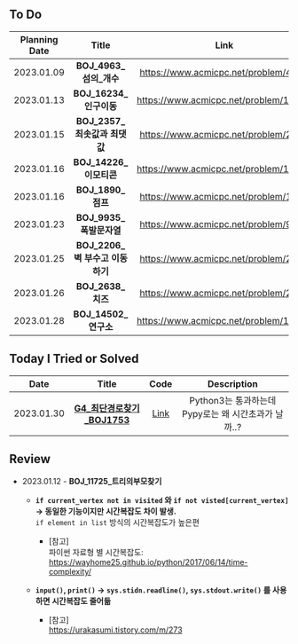 ## To Do

|Planning Date|Title|Link|Status|
|:---:|:---:|:---:|:---:|
| 2023.01.09 | **BOJ_4963_섬의_개수** | https://www.acmicpc.net/problem/4963 | Done |
| 2023.01.13 | **BOJ_16234_인구이동** | https://www.acmicpc.net/problem/16234 | Done|
| 2023.01.15 | **BOJ_2357_최솟값과 최댓값** | https://www.acmicpc.net/problem/2357 | | 
| 2023.01.16 | **BOJ_14226_이모티콘** | https://www.acmicpc.net/problem/14226 |  |  
| 2023.01.16 | **BOJ_1890_점프** | https://www.acmicpc.net/problem/1890 | 
| 2023.01.23 | **BOJ_9935_폭발문자열** | https://www.acmicpc.net/problem/9935 |
| 2023.01.25 | **BOJ_2206_벽 부수고 이동하기** | https://www.acmicpc.net/problem/2206| Time Out
| 2023.01.26 | **BOJ_2638_치즈** | https://www.acmicpc.net/problem/2638|
| 2023.01.28 | **BOJ_14502_연구소** | https://www.acmicpc.net/problem/14502|


## Today I Tried or Solved
|Date|Title|Code|Description|
|:---:|:---:|:---:|:---:|
| 2023.01.30 | [**G4_최단경로찾기_BOJ1753**](https://www.acmicpc.net/problem/4963)| [Link](https://github.com/woody35545/Algorithm/blob/master/Dijkstra/G4_%EC%B5%9C%EB%8B%A8%EA%B2%BD%EB%A1%9C_BOJ1753.py) |Python3는 통과하는데 Pypy로는 왜 시간초과가 날까..? |

## Review
- 2023.01.12 - **BOJ_11725_트리의부모찾기**
  - **`if current_vertex not in visited` 와 `if not visted[current_vertex]` -> 동일한 기능이지만 시간복잡도 차이 발생.**  
    `if element in list` 방식의 시간복잡도가 높은편
    - [참고]  
       파이썬 자료형 별 시간복잡도: https://wayhome25.github.io/python/2017/06/14/time-complexity/    
  

  
  - **`input()`, `print()` -> `sys.stidn.readline()`, `sys.stdout.write()` 를 사용하면 시간복잡도 줄어듦**  
      - [참고]   
        https://urakasumi.tistory.com/m/273
